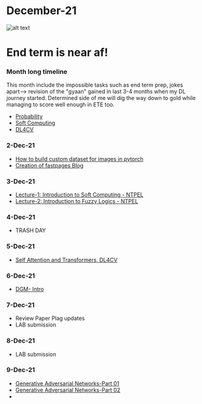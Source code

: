 # December-21
 ![alt text](https://c.tenor.com/bQCHJwgCNuMAAAAM/kitten-cat.gif)
 
# End term is near af!

### Month long timeline
This month include the impossible tasks such as end term prep, jokes apart--> revision of the "gyaan" gained in last 3-4 months when my DL journey started. 
Determined side of me will dig the way down to gold while managing to score well enough in ETE too.
- [Probability](https://nptel.ac.in/courses/106/104/106104233/)
- [Soft Computing](https://nptel.ac.in/courses/106/105/106105173/)
- [DL4CV](https://www.youtube.com/playlist?list=PLyqSpQzTE6M_PI-rIz4O1jEgffhJU9GgG)


### 2-Dec-21 

- [How to build custom dataset for images in pytorch](https://youtu.be/ZoZHd0Zm3RY?list=PLhhyoLH6IjfxeoooqP9rhU3HJIAVAJ3Vz)
- [Creation of fastpages Blog](https://github.com/HateBunnyPlzzz/MLAIBlogs)

### 3-Dec-21 

- [Lecture-1: Introduction to Soft Computing - NTPEL](https://www.youtube.com/watch?v=K9gjuXjJeEM)
- [Lecture-2: Introduction to Fuzzy Logics - NTPEL](https://www.youtube.com/watch?v=-U-QCX2C8T8&list=PLJ5C_6qdAvBFqAYS0P9INAogIMklG8E-9&index=2)

### 4-Dec-21 
- TRASH DAY

### 5-Dec-21 
- [Self Attention and Transformers, DL4CV](https://youtu.be/phOc25QfNS0?list=PLyqSpQzTE6M_PI-rIz4O1jEgffhJU9GgG)

### 6-Dec-21 
- [DGM- Intro](https://www.youtube.com/watch?v=v_ksUIpToGk&list=PLyqSpQzTE6M_PI-rIz4O1jEgffhJU9GgG&index=61)

### 7-Dec-21 
- Review Paper Plag updates
- LAB submission

### 8-Dec-21 
- LAB submission

### 9-Dec-21 
- [Generative Adversarial Networks-Part 01](https://youtu.be/LMpyYPzxQ9w?list=PLyqSpQzTE6M_PI-rIz4O1jEgffhJU9GgG)
- [Generative Adversarial Networks-Part 02](https://youtu.be/X3SJ2mRodF0?list=PLyqSpQzTE6M_PI-rIz4O1jEgffhJU9GgG)
- 


 
